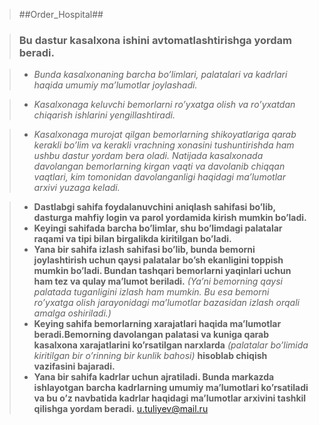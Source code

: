 >##Order_Hospital##

>### Bu dastur kasalxona ishini avtomatlashtirishga yordam beradi. ###

>* *Bunda kasalxonaning barcha bo’limlari, palatalari va kadrlari haqida umumiy ma’lumotlar joylashadi.*
> 

>* *Kasalxonaga keluvchi bemorlarni ro’yxatga olish va ro’yxatdan chiqarish ishlarini yengillashtiradi.*


>* *Kasalxonaga murojat qilgan bemorlarning shikoyatlariga qarab kerakli bo’lim va
kerakli vrachning xonasini tushuntirishda ham ushbu dastur yordam bera oladi.
Natijada kasalxonada davolangan bemorlarning kirgan vaqti va davolanib chiqqan vaqtlari, 
kim tomonidan davolanganligi haqidagi ma’lumotlar arxivi yuzaga keladi.*


>* **Dastlabgi sahifa foydalanuvchini aniqlash sahifasi bo’lib, dasturga mahfiy login va parol yordamida kirish mumkin bo’ladi.**
>* **Keyingi sahifada barcha bo’limlar, shu bo’limdagi palatalar raqami va tipi bilan birgalikda kiritilgan bo’ladi.** 
>* **Yana bir sahifa izlash sahifasi bo’lib, bunda bemorni joylashtirish uchun qaysi palatalar bo’sh ekanligini toppish mumkin bo’ladi.
Bundan tashqari bemorlarni yaqinlari uchun ham tez va qulay ma’lumot beriladi.** *(Ya’ni bemorning qaysi palatada tuganligini 
izlash ham mumkin. Bu esa bemorni ro’yxatga olish jarayonidagi ma’lumotlar bazasidan izlash orqali amalga oshiriladi.)*
>* **Keying sahifa bemorlarning xarajatlari haqida ma’lumotlar beradi.Bemorning davolangan palatasi
 va kuniga qarab kasalxona xarajatlarini ko’rsatilgan narxlarda** *(palatalar bo’limida kiritilgan bir o’rinning bir kunlik bahosi)*
  **hisoblab chiqish vazifasini bajaradi.**
>* **Yana bir sahifa kadrlar uchun ajratiladi. Bunda markazda ishlayotgan barcha kadrlarning umumiy ma’lumotlari ko’rsatiladi
va bu o’z navbatida kadrlar haqidagi ma’lumotlar arxivini tashkil qilishga yordam beradi.**
> <u.tuliyev@mail.ru>
